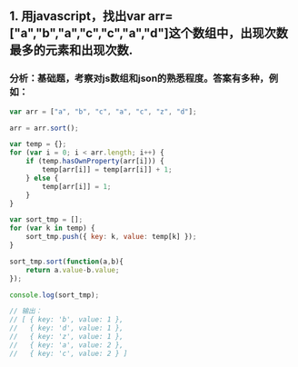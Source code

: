 

## 1. 用javascript，找出var arr=["a","b","a","c","c","a","d"]这个数组中，出现次数最多的元素和出现次数.  
### 分析：基础题，考察对js数组和json的熟悉程度。答案有多种，例如：
```javascript  
var arr = ["a", "b", "c", "a", "c", "z", "d"];

arr = arr.sort();

var temp = {};
for (var i = 0; i < arr.length; i++) {
    if (temp.hasOwnProperty(arr[i])) {
        temp[arr[i]] = temp[arr[i]] + 1;
    } else {
        temp[arr[i]] = 1;
    }
}

var sort_tmp = [];
for (var k in temp) {
    sort_tmp.push({ key: k, value: temp[k] });
}

sort_tmp.sort(function(a,b){
	return a.value-b.value;
});

console.log(sort_tmp);  

// 输出：
// [ { key: 'b', value: 1 },
//   { key: 'd', value: 1 },
//   { key: 'z', value: 1 },
//   { key: 'a', value: 2 },
//   { key: 'c', value: 2 } ]
```  

